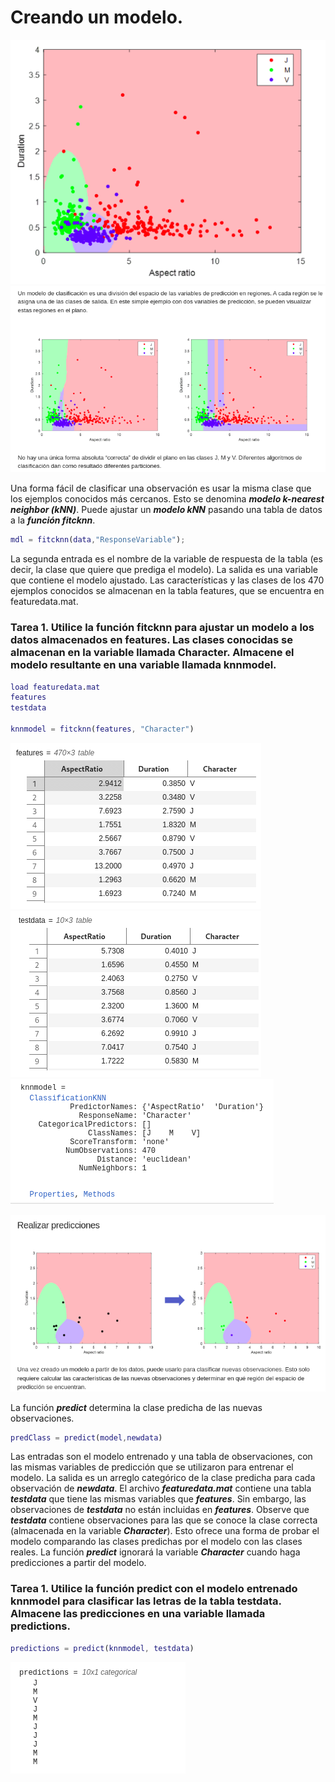 # Creando un modelo.

![](https://github.com/jm-quintas/MachineLearningMATLAB/blob/main/img/Captura%20desde%202025-02-12%2022-36-42.png)
![](https://github.com/jm-quintas/MachineLearningMATLAB/blob/main/img/Captura%20desde%202025-02-12%2022-37-13.png)

Una forma fácil de clasificar una observación es usar la misma clase que los ejemplos conocidos más cercanos. Esto se denomina ***modelo k-nearest neighbor (kNN)***. Puede ajustar un ***modelo kNN*** pasando una tabla de datos a la ***función fitcknn***.

```MatLab
mdl = fitcknn(data,"ResponseVariable");
```

La segunda entrada es el nombre de la variable de respuesta de la tabla (es decir, la clase que quiere que prediga el modelo). La salida es una variable que contiene el modelo ajustado. Las características y las clases de los 470 ejemplos conocidos se almacenan en la tabla features, que se encuentra en featuredata.mat.

### Tarea 1. Utilice la función fitcknn para ajustar un modelo a los datos almacenados en features. Las clases conocidas se almacenan en la variable llamada Character. Almacene el modelo resultante en una variable llamada knnmodel.

```MatLab
load featuredata.mat
features
testdata

knnmodel = fitcknn(features, "Character")
```
![](https://github.com/jm-quintas/MachineLearningMATLAB/blob/main/img/Captura%20desde%202025-02-12%2022-50-45.png)
![](https://github.com/jm-quintas/MachineLearningMATLAB/blob/main/img/Captura%20desde%202025-02-12%2022-51-00.png)
![](https://github.com/jm-quintas/MachineLearningMATLAB/blob/main/img/Captura%20desde%202025-02-12%2022-51-22.png)

![](https://github.com/jm-quintas/MachineLearningMATLAB/blob/main/img/Captura%20desde%202025-02-12%2022-54-37.png)

La función ***predict*** determina la clase predicha de las nuevas observaciones.

```MatLab
predClass = predict(model,newdata)
```

Las entradas son el modelo entrenado y una tabla de observaciones, con las mismas variables de predicción que se utilizaron para entrenar el modelo. La salida es un arreglo categórico de la clase predicha para cada observación de ***newdata***. El archivo ***featuredata.mat*** contiene una tabla ***testdata*** que tiene las mismas variables que ***features***. Sin embargo, las observaciones de ***testdata*** no están incluidas en ***features***. Observe que ***testdata*** contiene observaciones para las que se conoce la clase correcta (almacenada en la variable ***Character***). Esto ofrece una forma de probar el modelo comparando las clases predichas por el modelo con las clases reales. La función ***predict*** ignorará la variable ***Character*** cuando haga predicciones a partir del modelo.

### Tarea 1. Utilice la función predict con el modelo entrenado knnmodel para clasificar las letras de la tabla testdata. Almacene las predicciones en una variable llamada predictions.

```MatLab
predictions = predict(knnmodel, testdata)
```
![](https://github.com/jm-quintas/MachineLearningMATLAB/blob/main/img/Captura%20desde%202025-02-12%2023-23-48.png)
